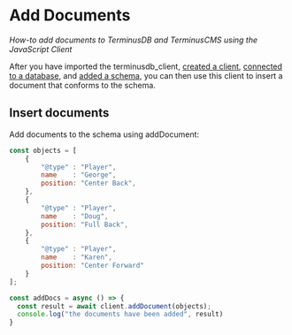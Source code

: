 # Add Documents

*How-to add documents to TerminusDB and TerminusCMS using the JavaScript Client*

After you have imported the terminusdb_client, [created a client](./connect-to-javascript-client.md), [connected to a database](./connect-to-a-database.md), and [added a schema](./add-a-schema.md), you can then use this client to insert a document that conforms to the schema.

## Insert documents

Add documents to the schema using addDocument:
```js
const objects = [
    {
        "@type" : "Player",
        name    : "George",
        position: "Center Back",
    },
    {
        "@type" : "Player",
        name    : "Doug",
        position: "Full Back",
    },
    { 
        "@type" : "Player", 
        name    : "Karen", 
        position: "Center Forward" 
    }
];

const addDocs = async () => {
  const result = await client.addDocument(objects);
  console.log("the documents have been added", result)
}
        

```
